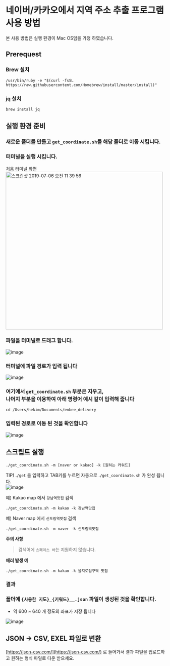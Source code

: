 # 네이버/카카오에서 지역 주소 추출 프로그램 사용 방법

본 사용 방법은 실행 환경이 Mac OS임을 가정 하였습니다.

## Prerequest
### Brew 설치 
```
/usr/bin/ruby -e "$(curl -fsSL https://raw.githubusercontent.com/Homebrew/install/master/install)"
```
### jq 설치 
```
brew install jq
```

## 실행 환경 준비

### 새로운 폴더를 만들고 `get_coordinate.sh`를 해당 폴더로 이동 시킵니다.
### 터미널을 실행 시킵니다.
   처음 터미널 화면</br>
   <img width="498" alt="스크린샷 2019-07-06 오전 11 39 56" src="https://user-images.githubusercontent.com/18142295/60751006-b6d3ac80-9fea-11e9-9a8e-6a6a1f7f10a4.png"></br>

### 파일을 터미널로 드래그 합니다.</br>
![image](https://user-images.githubusercontent.com/18142295/60751070-3f524d00-9feb-11e9-956c-d6a7d8a35576.png)</br>
### 터미널에 파일 경로가 입력 됩니다</br>
  ![image](https://user-images.githubusercontent.com/18142295/60751048-0c0fbe00-9feb-11e9-9393-82cccd59292a.png)</br>
### 여기에서 `get_coordinate.sh` 부분은 지우고,</br> 나머지 부분을 이용하여 아래 명령어 예시 같이 입력해 줍니다

```
cd /Users/hekim/Documents/enbee_delivery
```

### 입력된 경로로 이동 된 것을 확인합니다</br>
![image](https://user-images.githubusercontent.com/18142295/60751062-2a75b980-9feb-11e9-9c31-0a65263ca7b9.png)</br>

## 스크립트 실행

```
./get_coordinate.sh -m [naver or kakao] -k [원하는 카워드]
```

TIP) .`/get` 을 입력하고 TAB키를 누르면 자동으로 .`/get_coordinate.sh` 가 완성 됩니다.</br>
![image](https://user-images.githubusercontent.com/18142295/60751080-5c871b80-9feb-11e9-9178-a83d77ffa8e1.png)</br>

예) Kakao map 에서 `강남역맛집` 검색

```
./get_coordinate.sh -m kakao -k 강남역맛집
```

예) Naver map 에서 `신도림역맛집` 검색

```
./get_coordinate.sh -m naver -k 신도림역맛집
```

**주의 사항**</br>
> 검색어에 `스페이스 바`는 지원하지 않습니다.</br>

**에러 발생 예**

```
./get_coordinate.sh -m kakao -k 을지로입구역 맛집
```

### 결과

### 폴더에 `{사용한 지도}_{키워드}__.json` 파일이 생성된 것을 확인합니다.

- 약 600 ~ 640 개 정도의 좌표가 저장 됩니다</br>

![image](https://user-images.githubusercontent.com/18142295/60751102-6dd02800-9feb-11e9-88c2-191321e93fc9.png)</br>

## JSON -> CSV, EXEL 파일로 변환

[https://json-csv.com/](https://json-csv.com/) 로 들어가서 결과 파일을 업로드하고 원하는 형식 파일로 다운 받으세요.

